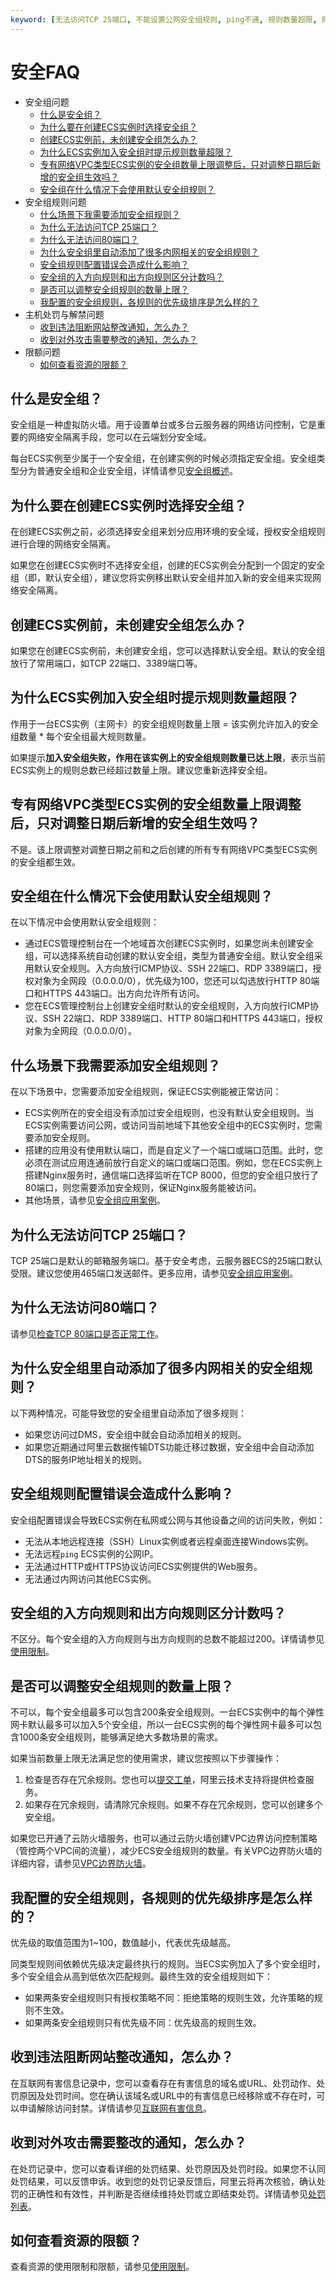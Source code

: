 ```yaml
---
keyword: [无法访问TCP 25端口, 不能设置公网安全组规则, ping不通, 规则数量超限, 网络隔离, 安全组配额, 安全组规则配额, 安全组quota]
---
```


# 安全FAQ

-   安全组问题
    -   [什么是安全组？](#section_kvb_jxz_lgb)
    -   [为什么要在创建ECS实例时选择安全组？](#section_jym_lxz_lgb)
    -   [创建ECS实例前，未创建安全组怎么办？](#section_mkc_wxz_lgb)
    -   [为什么ECS实例加入安全组时提示规则数量超限？](#section_vgd_1zz_lgb)
    -   [专有网络VPC类型ECS实例的安全组数量上限调整后，只对调整日期后新增的安全组生效吗？](#section_ftt_wyz_lgb)
    -   [安全组在什么情况下会使用默认安全组规则？](#section_a9i_vt4_bmz)
-   安全组规则问题
    -   [什么场景下我需要添加安全组规则？](#section_rg8_hk4_oph)
    -   [为什么无法访问TCP 25端口？](#section_kmc_yxz_lgb)
    -   [为什么无法访问80端口？](#section_avg_cyz_lgb)
    -   [为什么安全组里自动添加了很多内网相关的安全组规则？](#section_fxk_zxz_lgb)
    -   [安全组规则配置错误会造成什么影响？](#section_qrf_nxz_lgb)
    -   [安全组的入方向规则和出方向规则区分计数吗？](#section_bll_vyz_lgb)
    -   [是否可以调整安全组规则的数量上限？](#section_qnp_ryz_lgb)
    -   [我配置的安全组规则，各规则的优先级排序是怎么样的？](#section_qpc_6ox_ss8)
-   主机处罚与解禁问题
    -   [收到违法阻断网站整改通知，怎么办？](#section_kw5_58g_li3)
    -   [收到对外攻击需要整改的通知，怎么办？](#section_owz_g37_ea9)
-   限额问题
    -   [如何查看资源的限额？](#section_til_tmr_0wh)

## 什么是安全组？

安全组是一种虚拟防火墙。用于设置单台或多台云服务器的网络访问控制，它是重要的网络安全隔离手段，您可以在云端划分安全域。

每台ECS实例至少属于一个安全组，在创建实例的时候必须指定安全组。安全组类型分为普通安全组和企业安全组，详情请参见[安全组概述](/intl.zh-CN/安全/安全组/安全组概述.md)。

## 为什么要在创建ECS实例时选择安全组？

在创建ECS实例之前，必须选择安全组来划分应用环境的安全域，授权安全组规则进行合理的网络安全隔离。

如果您在创建ECS实例时不选择安全组，创建的ECS实例会分配到一个固定的安全组（即，默认安全组），建议您将实例移出默认安全组并加入新的安全组来实现网络安全隔离。

## 创建ECS实例前，未创建安全组怎么办？

如果您在创建ECS实例前，未创建安全组，您可以选择默认安全组。默认的安全组放行了常用端口，如TCP 22端口、3389端口等。

## 为什么ECS实例加入安全组时提示规则数量超限？

作用于一台ECS实例（主网卡）的安全组规则数量上限 = 该实例允许加入的安全组数量 \* 每个安全组最大规则数量。

如果提示**加入安全组失败，作用在该实例上的安全组规则数量已达上限**，表示当前ECS实例上的规则总数已经超过数量上限。建议您重新选择安全组。

## 专有网络VPC类型ECS实例的安全组数量上限调整后，只对调整日期后新增的安全组生效吗？

不是。该上限调整对调整日期之前和之后创建的所有专有网络VPC类型ECS实例的安全组都生效。

## 安全组在什么情况下会使用默认安全组规则？

在以下情况中会使用默认安全组规则：

-   通过ECS管理控制台在一个地域首次创建ECS实例时，如果您尚未创建安全组，可以选择系统自动创建的默认安全组，类型为普通安全组。默认安全组采用默认安全规则。入方向放行ICMP协议、SSH 22端口、RDP 3389端口，授权对象为全网段（0.0.0.0/0），优先级为100，您还可以勾选放行HTTP 80端口和HTTPS 443端口。出方向允许所有访问。
-   您在ECS管理控制台上创建安全组时默认的安全组规则，入方向放行ICMP协议、SSH 22端口、RDP 3389端口、HTTP 80端口和HTTPS 443端口，授权对象为全网段（0.0.0.0/0）。

## 什么场景下我需要添加安全组规则？

在以下场景中，您需要添加安全组规则，保证ECS实例能被正常访问：

-   ECS实例所在的安全组没有添加过安全组规则，也没有默认安全组规则。当ECS实例需要访问公网，或访问当前地域下其他安全组中的ECS实例时，您需要添加安全规则。
-   搭建的应用没有使用默认端口，而是自定义了一个端口或端口范围。此时，您必须在测试应用连通前放行自定义的端口或端口范围。例如，您在ECS实例上搭建Nginx服务时，通信端口选择监听在TCP 8000，但您的安全组只放行了80端口，则您需要添加安全规则，保证Nginx服务能被访问。
-   其他场景，请参见[安全组应用案例](/intl.zh-CN/安全/安全组/安全组应用案例.md)。

## 为什么无法访问TCP 25端口？

TCP 25端口是默认的邮箱服务端口。基于安全考虑，云服务器ECS的25端口默认受限。建议您使用465端口发送邮件。更多应用，请参见[安全组应用案例](/intl.zh-CN/安全/安全组/安全组应用案例.md)。

## 为什么无法访问80端口？

请参见[检查TCP 80端口是否正常工作](https://www.alibabacloud.com/help/faq-detail/59367.htm)。

## 为什么安全组里自动添加了很多内网相关的安全组规则？

以下两种情况，可能导致您的安全组里自动添加了很多规则：

-   如果您访问过DMS，安全组中就会自动添加相关的规则。
-   如果您近期通过阿里云数据传输DTS功能迁移过数据，安全组中会自动添加DTS的服务IP地址相关的规则。

## 安全组规则配置错误会造成什么影响？

安全组配置错误会导致ECS实例在私网或公网与其他设备之间的访问失败，例如：

-   无法从本地远程连接（SSH）Linux实例或者远程桌面连接Windows实例。
-   无法远程`ping` ECS实例的公网IP。
-   无法通过HTTP或HTTPS协议访问ECS实例提供的Web服务。
-   无法通过内网访问其他ECS实例。

## 安全组的入方向规则和出方向规则区分计数吗？

不区分。每个安全组的入方向规则与出方向规则的总数不能超过200。详情请参见[使用限制](/intl.zh-CN/产品简介/使用限制.md)。

## 是否可以调整安全组规则的数量上限？

不可以，每个安全组最多可以包含200条安全组规则。一台ECS实例中的每个弹性网卡默认最多可以加入5个安全组，所以一台ECS实例的每个弹性网卡最多可以包含1000条安全组规则，能够满足绝大多数场景的需求。

如果当前数量上限无法满足您的使用需求，建议您按照以下步骤操作：

1.  检查是否存在冗余规则。您也可以[提交工单](https://workorder-intl.console.aliyun.com/#/ticket/createIndex)，阿里云技术支持将提供检查服务。
2.  如果存在冗余规则，请清除冗余规则。如果不存在冗余规则，您可以创建多个安全组。

如果您已开通了云防火墙服务，也可以通过云防火墙创建VPC边界访问控制策略（管控两个VPC间的流量），减少ECS安全组规则的数量。有关VPC边界防火墙的详细内容，请参见[VPC边界防火墙](/intl.zh-CN/访问控制/VPC边界防火墙.md)。

## 我配置的安全组规则，各规则的优先级排序是怎么样的？

优先级的取值范围为1~100，数值越小，代表优先级越高。

同类型规则间依赖优先级决定最终执行的规则。当ECS实例加入了多个安全组时，多个安全组会从高到低依次匹配规则。最终生效的安全组规则如下：

-   如果两条安全组规则只有授权策略不同：拒绝策略的规则生效，允许策略的规则不生效。
-   如果两条安全组规则只有优先级不同：优先级高的规则生效。

## 收到违法阻断网站整改通知，怎么办？

在互联网有害信息记录中，您可以查看存在有害信息的域名或URL、处罚动作、处罚原因及处罚时间。您在确认该域名或URL中的有害信息已经移除或不存在时，可以申请解除访问封禁。详情请参见[互联网有害信息](https://www.alibabacloud.com/help/doc-detail/84438.htm)。

## 收到对外攻击需要整改的通知，怎么办？

在处罚记录中，您可以查看详细的处罚结果、处罚原因及处罚时段。如果您不认同处罚结果，可以反馈申诉。收到您的处罚记录反馈后，阿里云将再次核验，确认处罚的正确性和有效性，并判断是否继续维持处罚或立即结束处罚。详情请参见[处罚列表](https://www.alibabacloud.com/help/doc-detail/84434.htm)。

## 如何查看资源的限额？

查看资源的使用限制和限额，请参见[使用限制](/intl.zh-CN/产品简介/使用限制.md)。

